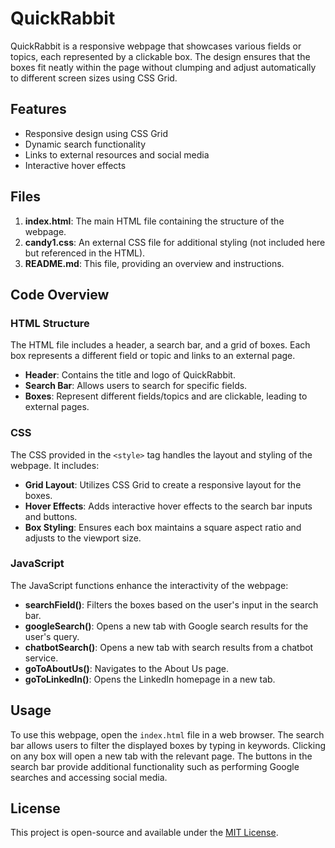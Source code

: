 # QuickRabbit

QuickRabbit is a responsive webpage that showcases various fields or topics, each represented by a clickable box. The design ensures that the boxes fit neatly within the page without clumping and adjust automatically to different screen sizes using CSS Grid.

## Features

- Responsive design using CSS Grid
- Dynamic search functionality
- Links to external resources and social media
- Interactive hover effects

## Files

1. **index.html**: The main HTML file containing the structure of the webpage.
2. **candy1.css**: An external CSS file for additional styling (not included here but referenced in the HTML).
3. **README.md**: This file, providing an overview and instructions.

## Code Overview

### HTML Structure

The HTML file includes a header, a search bar, and a grid of boxes. Each box represents a different field or topic and links to an external page.

- **Header**: Contains the title and logo of QuickRabbit.
- **Search Bar**: Allows users to search for specific fields.
- **Boxes**: Represent different fields/topics and are clickable, leading to external pages.

### CSS

The CSS provided in the `<style>` tag handles the layout and styling of the webpage. It includes:

- **Grid Layout**: Utilizes CSS Grid to create a responsive layout for the boxes.
- **Hover Effects**: Adds interactive hover effects to the search bar inputs and buttons.
- **Box Styling**: Ensures each box maintains a square aspect ratio and adjusts to the viewport size.

### JavaScript

The JavaScript functions enhance the interactivity of the webpage:

- **searchField()**: Filters the boxes based on the user's input in the search bar.
- **googleSearch()**: Opens a new tab with Google search results for the user's query.
- **chatbotSearch()**: Opens a new tab with search results from a chatbot service.
- **goToAboutUs()**: Navigates to the About Us page.
- **goToLinkedIn()**: Opens the LinkedIn homepage in a new tab.

## Usage

To use this webpage, open the `index.html` file in a web browser. The search bar allows users to filter the displayed boxes by typing in keywords. Clicking on any box will open a new tab with the relevant page. The buttons in the search bar provide additional functionality such as performing Google searches and accessing social media.

## License

This project is open-source and available under the [MIT License](https://opensource.org/licenses/MIT).

